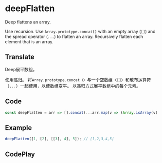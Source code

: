 # deepFlatten

Deep flattens an array.

Use recursion.
Use `Array.prototype.concat()` with an empty array (`[]`) and the spread operator (`...`) to flatten an array.
Recursively flatten each element that is an array.

## Translate

Deep展平数组。

使用递归。
将`Array.prototype.concat（）`与一个空数组（`[]`）和散布运算符（`...`）一起使用，以使数组变平。
以递归方式展平数组中的每个元素。

## Code

```js
const deepFlatten = arr => [].concat(...arr.map(v => (Array.isArray(v) ? deepFlatten(v) : v)));
```

## Example

```js
deepFlatten([1, [2], [[3], 4], 5]); // [1,2,3,4,5]
```

## CodePlay

<template>
  <code-play codeplay-id="" />
</template>
